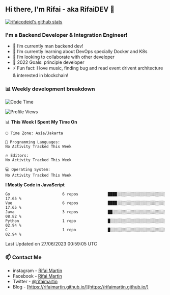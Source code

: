 ## Hi there, I'm Rifai - aka RifaiDEV 👋

[![rifaicodeid's github stats](https://github-readme-stats.vercel.app/api?username=rifaimartin)](https://github.com/rifaimartin/rifaimartin)

### I'm a Backend Developer & Integration Engineer!
- 🔭 I’m currently man backend dev!
- 🌱 I’m currently learning about DevOps specially Docker and K8s
- 👯 I’m looking to collaborate with other developer
- 🥅 2022 Goals: principle developer
- ⚡ Fun fact: I love music, finding bug and read event drivent architecture & interested in blockchain! 

### 📊 Weekly development breakdown

<!--START_SECTION:waka-->
![Code Time](http://img.shields.io/badge/Code%20Time-104%20hrs%2012%20mins-blue)

![Profile Views](http://img.shields.io/badge/Profile%20Views-0-blue)

📊 **This Week I Spent My Time On** 

```text
🕑︎ Time Zone: Asia/Jakarta

💬 Programming Languages: 
No Activity Tracked This Week

🔥 Editors: 
No Activity Tracked This Week

💻 Operating System: 
No Activity Tracked This Week
```

**I Mostly Code in JavaScript** 

```text
Go                       6 repos             ████░░░░░░░░░░░░░░░░░░░░░   17.65 % 
Vue                      6 repos             ████░░░░░░░░░░░░░░░░░░░░░   17.65 % 
Java                     3 repos             ██░░░░░░░░░░░░░░░░░░░░░░░   08.82 % 
Python                   1 repo              █░░░░░░░░░░░░░░░░░░░░░░░░   02.94 % 
C                        1 repo              █░░░░░░░░░░░░░░░░░░░░░░░░   02.94 % 
```




 Last Updated on 27/06/2023 00:59:05 UTC
<!--END_SECTION:waka-->

### 📫 Contact Me
- instagram - [Rifai Martin](https://www.instagram.com/rifaimartin/)
- Facebook - [Rifai Martin](https://www.facebook.com/muhammad.rifai.33449138/)
- Twitter - [@rifaimartin](https://twitter.com/rifaimartin)
- Blog - [https://rifaimartin.github.io/](https://rifaimartin.github.io/)

